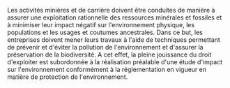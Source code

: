 Les activités minières et de carrière doivent être
conduites de manière à assurer une exploitation rationnelle des
ressources minérales et fossiles et à minimiser leur impact négatif sur
l'environnement physique, les populations et les usages et coutumes
ancestrales.
Dans ce but, les entreprises doivent mener leurs travaux à l'aide de
techniques permettant de prévenir et d'éviter la pollution de
l'environnement et d'assurer la préservation de la biodiversité.
A cet effet, la pleine jouissance du droit d'exploiter est subordonnée à
la réalisation préalable d'une étude d'impact sur l'environnement
conformément à la réglementation en vigueur en matière de protection de
l'environnement.